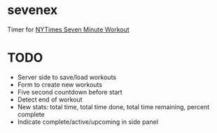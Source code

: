 # sevenex
Timer for [NYTimes Seven Minute Workout](https://www.nytimes.com/guides/well/activity/the-7-minute-workout)

# TODO

 * Server side to save/load workouts
 * Form to create new workouts
 * Five second countdown before start
 * Detect end of workout
 * New stats: total time, total time done, total time remaining, percent complete
 * Indicate complete/active/upcoming in side panel
